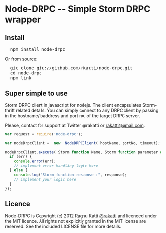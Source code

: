 # Node-DRPC  -- Simple Storm DRPC wrapper

## Install

<pre>
  npm install node-drpc
</pre>

Or from source:

<pre>
  git clone git://github.com/rkatti/node-drpc.git
  cd node-drpc
  npm link
</pre>

## Super simple to use


Storm DRPC client in javascript for nodejs. The client encapsulates Storm-thrift related details. You can simply connect to any DRPC client by passing in the hostname/ipaddress and port no. of the target DRPC server.

Please, contact for support at Twitter @rakatti or rakatti@gmail.com.

```javascript
var request = require('node-drpc');

var nodeDrpcClient =  new  NodeDRPCClient( hostName, portNo, timeout);

nodeDrpcClient.execute( Storm function Name, Storm function parameter as JSON string, function(err, response) {
  if (err) {
    console.error(err);
    // implement error handling logic here
  } else {
    console.log("Storm function response :", response);
    // implement your logic here
  }
});


```


## Licence

Node-DRPC is Copyright (c) 2012 Raghu Katti [@rakatti](https://twitter.com/rakatti) and licenced under the MIT licence. All rights not explicitly granted in the MIT license are reserved. See the included LICENSE file for more details.

